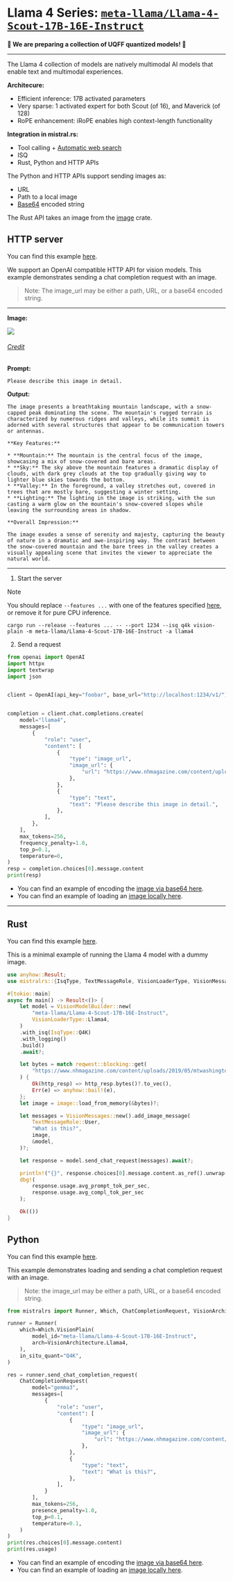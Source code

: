 # Llama 4 Series: [`meta-llama/Llama-4-Scout-17B-16E-Instruct`](https://huggingface.co/meta-llama/Llama-4-Scout-17B-16E-Instruct)

**🚧 We are preparing a collection of UQFF quantized models! 🚧**

---

The Llama 4 collection of models are natively multimodal AI models that enable text and multimodal experiences. 

**Architecure:**
- Efficient inference: 17B activated parameters
- Very sparse: 1 activated expert for both Scout (of 16), and Maverick (of 128)
- RoPE enhancement: iRoPE enables high context-length functionality

**Integration in mistral.rs:**
- Tool calling + [Automatic web search](WEB_SEARCH.md)
- ISQ
- Rust, Python and HTTP APIs

The Python and HTTP APIs support sending images as:
- URL
- Path to a local image
- [Base64](https://en.wikipedia.org/wiki/Base64) encoded string

The Rust API takes an image from the [image](https://docs.rs/image/latest/image/index.html) crate.

## HTTP server
You can find this example [here](../examples/server/llama4.py).

We support an OpenAI compatible HTTP API for vision models. This example demonstrates sending a chat completion request with an image.

> Note: The image_url may be either a path, URL, or a base64 encoded string.

---

**Image:**

<img src="https://www.nhmagazine.com/content/uploads/2019/05/mtwashingtonFranconia-2-19-18-108-Edit-Edit.jpg">
<h6><a href = "https://www.nhmagazine.com/content/uploads/2019/05/mtwashingtonFranconia-2-19-18-108-Edit-Edit.jpg">Credit</a></h6>

**Prompt:**
```
Please describe this image in detail.
```

**Output:**
```
The image presents a breathtaking mountain landscape, with a snow-capped peak dominating the scene. The mountain's rugged terrain is characterized by numerous ridges and valleys, while its summit is adorned with several structures that appear to be communication towers or antennas.

**Key Features:**

* **Mountain:** The mountain is the central focus of the image, showcasing a mix of snow-covered and bare areas.
* **Sky:** The sky above the mountain features a dramatic display of clouds, with dark grey clouds at the top gradually giving way to lighter blue skies towards the bottom.
* **Valley:** In the foreground, a valley stretches out, covered in trees that are mostly bare, suggesting a winter setting.
* **Lighting:** The lighting in the image is striking, with the sun casting a warm glow on the mountain's snow-covered slopes while leaving the surrounding areas in shadow.

**Overall Impression:**

The image exudes a sense of serenity and majesty, capturing the beauty of nature in a dramatic and awe-inspiring way. The contrast between the snow-covered mountain and the bare trees in the valley creates a visually appealing scene that invites the viewer to appreciate the natural world.
```

---

1) Start the server

> [!NOTE]
> You should replace `--features ...` with one of the features specified [here](../README.md#supported-accelerators), or remove it for pure CPU inference.

```
cargo run --release --features ... -- --port 1234 --isq q4k vision-plain -m meta-llama/Llama-4-Scout-17B-16E-Instruct -a llama4
```

2) Send a request

```py
from openai import OpenAI
import httpx
import textwrap
import json


client = OpenAI(api_key="foobar", base_url="http://localhost:1234/v1/")


completion = client.chat.completions.create(
    model="llama4",
    messages=[
        {
            "role": "user",
            "content": [
                {
                    "type": "image_url",
                    "image_url": {
                        "url": "https://www.nhmagazine.com/content/uploads/2019/05/mtwashingtonFranconia-2-19-18-108-Edit-Edit.jpg"
                    },
                },
                {
                    "type": "text",
                    "text": "Please describe this image in detail.",
                },
            ],
        },
    ],
    max_tokens=256,
    frequency_penalty=1.0,
    top_p=0.1,
    temperature=0,
)
resp = completion.choices[0].message.content
print(resp)

```

- You can find an example of encoding the [image via base64 here](../examples/server/phi3v_base64.py).
- You can find an example of loading an [image locally here](../examples/server/phi3v_local_img.py).

---

## Rust
You can find this example [here](../mistralrs/examples/llama4/main.rs).

This is a minimal example of running the Llama 4 model with a dummy image.

```rust
use anyhow::Result;
use mistralrs::{IsqType, TextMessageRole, VisionLoaderType, VisionMessages, VisionModelBuilder};

#[tokio::main]
async fn main() -> Result<()> {
    let model = VisionModelBuilder::new(
        "meta-llama/Llama-4-Scout-17B-16E-Instruct",
        VisionLoaderType::Llama4,
    )
    .with_isq(IsqType::Q4K)
    .with_logging()
    .build()
    .await?;

    let bytes = match reqwest::blocking::get(
        "https://www.nhmagazine.com/content/uploads/2019/05/mtwashingtonFranconia-2-19-18-108-Edit-Edit.jpg",
    ) {
        Ok(http_resp) => http_resp.bytes()?.to_vec(),
        Err(e) => anyhow::bail!(e),
    };
    let image = image::load_from_memory(&bytes)?;

    let messages = VisionMessages::new().add_image_message(
        TextMessageRole::User,
        "What is this?",
        image,
        &model,
    )?;

    let response = model.send_chat_request(messages).await?;

    println!("{}", response.choices[0].message.content.as_ref().unwrap());
    dbg!(
        response.usage.avg_prompt_tok_per_sec,
        response.usage.avg_compl_tok_per_sec
    );

    Ok(())
}
```

## Python
You can find this example [here](../examples/python/llama4.py).

This example demonstrates loading and sending a chat completion request with an image.

> Note: the image_url may be either a path, URL, or a base64 encoded string.

```py
from mistralrs import Runner, Which, ChatCompletionRequest, VisionArchitecture

runner = Runner(
    which=Which.VisionPlain(
        model_id="meta-llama/Llama-4-Scout-17B-16E-Instruct",
        arch=VisionArchitecture.Llama4,
    ),
    in_situ_quant="Q4K",
)

res = runner.send_chat_completion_request(
    ChatCompletionRequest(
        model="gemma3",
        messages=[
            {
                "role": "user",
                "content": [
                    {
                        "type": "image_url",
                        "image_url": {
                            "url": "https://www.nhmagazine.com/content/uploads/2019/05/mtwashingtonFranconia-2-19-18-108-Edit-Edit.jpg"
                        },
                    },
                    {
                        "type": "text",
                        "text": "What is this?",
                    },
                ],
            }
        ],
        max_tokens=256,
        presence_penalty=1.0,
        top_p=0.1,
        temperature=0.1,
    )
)
print(res.choices[0].message.content)
print(res.usage)
```

- You can find an example of encoding the [image via base64 here](../examples/python/phi3v_base64.py).
- You can find an example of loading an [image locally here](../examples/python/phi3v_local_img.py).